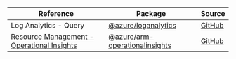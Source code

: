 | Reference | Package | Source |
|---|---|---|
|Log Analytics - Query|[@azure/loganalytics](https://www.npmjs.com/package/@azure/loganalytics)|[GitHub](https://github.com/Azure/azure-sdk-for-js)|
|[Resource Management - Operational Insights](arm-operationalinsights-readme.md)|[@azure/arm-operationalinsights](https://www.npmjs.com/package/@azure/arm-operationalinsights)|[GitHub](https://github.com/Azure/azure-sdk-for-js/blob/main/sdk/operationalinsights/arm-operationalinsights)|
